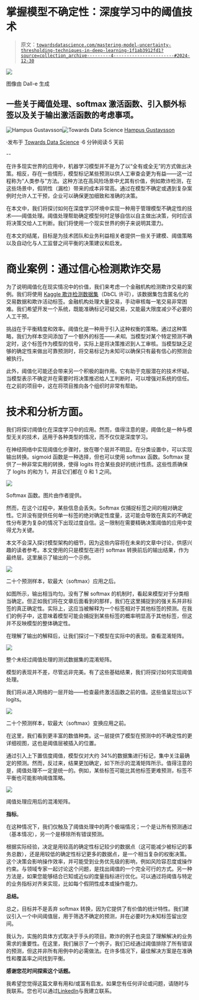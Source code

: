 # 掌握模型不确定性：深度学习中的阈值技术

> 原文：[`towardsdatascience.com/mastering-model-uncertainty-thresholding-techniques-in-deep-learning-1f1ab3912fd1?source=collection_archive---------4-----------------------#2024-12-30`](https://towardsdatascience.com/mastering-model-uncertainty-thresholding-techniques-in-deep-learning-1f1ab3912fd1?source=collection_archive---------4-----------------------#2024-12-30)

![](img/362f6c4b9a404f01233bdc391dd4bce7.png)

图像由 Dall-e 生成

## 一些关于阈值处理、softmax 激活函数、引入额外标签以及关于输出激活函数的考虑事项。

[](https://medium.com/@hampusg?source=post_page---byline--1f1ab3912fd1--------------------------------)![Hampus Gustavsson](https://medium.com/@hampusg?source=post_page---byline--1f1ab3912fd1--------------------------------)[](https://towardsdatascience.com/?source=post_page---byline--1f1ab3912fd1--------------------------------)![Towards Data Science](https://towardsdatascience.com/?source=post_page---byline--1f1ab3912fd1--------------------------------) [Hampus Gustavsson](https://medium.com/@hampusg?source=post_page---byline--1f1ab3912fd1--------------------------------)

·发布于 [Towards Data Science](https://towardsdatascience.com/?source=post_page---byline--1f1ab3912fd1--------------------------------) ·6 分钟阅读·5 天前

--

在许多现实世界的应用中，机器学习模型并不是为了以“全有或全无”的方式做出决策。相反，存在一些情形，模型标记某些预测以供人工审查会更为有益——这一过程称为“人类参与”方法。这种方法在高风险场景中尤其有价值，例如欺诈检测，在这些场景中，假阴性（漏检）带来的成本非常高。通过在模型不确定或遇到复杂案例时允许人工干预，企业可以确保更加细致和准确的决策。

在本文中，我们将探讨如何在深度学习环境中实现一种用于管理模型不确定性的技术——阈值处理。阈值处理帮助确定模型何时足够自信以自主做出决策，何时应该将决策交给人工判断。我们将使用一个现实世界的例子来说明其潜力。

在本文的结尾，目标是为技术团队和业务利益相关者提供一些关于建模、阈值策略以及自动化与人工监督之间平衡的决策建议和启发。

# 商业案例：通过信心检测欺诈交易

为了说明阈值化在现实情况中的价值，我们来考虑一个金融机构检测欺诈交易的案例。我们将使用 [Kaggle 欺诈检测数据集](https://www.kaggle.com/datasets/mlg-ulb/creditcardfraud/data)（DbCL 许可），该数据集包含匿名化的交易数据和欺诈活动标签。金融机构处理大量交易，手动审核每一笔交易非常困难。我们希望开发一个系统，既能准确标记可疑交易，又能最大限度减少不必要的人工干预。

挑战在于平衡精度和效率。阈值化是一种用于引入这种权衡的策略。通过这种策略，我们为样本空间添加了一个额外的标签——*未知*。当模型对某个特定预测不确定时，这个标签作为模型的信号，实际上是将决策推迟到人工审核。当模型缺乏足够的确定性来做出可靠预测时，将交易标记为未知可以确保只有最有信心的预测会被执行。

此外，阈值化可能还会带来另一个积极的副作用。它有助于克服潜在的技术怀疑。当模型表示不确定并在需要时将决策推迟给人工判断时，可以增强对系统的信任。在之前的项目中，这在将项目推向各个组织时非常有帮助。

# **技术和分析方面。**

我们将探讨阈值化在深度学习中的应用。然而，值得注意的是，阈值化是一种与模型无关的技术，适用于各种类型的情况，而不仅仅是深度学习。

在神经网络中实现阈值化步骤时，放在哪个层并不明显。在分类设置中，可以实现输出转换。sigmoid 函数是一种选择，但也可以使用 softmax 函数。Softmax 提供了一种非常实用的转换，使得 logits 符合某些良好的统计性质。这些性质确保了 logits 的和为 1，并且它们都在 0 和 1 之间。

![](img/1a79c75ed309e956b5de3d6d00cd0871.png)

Softmax 函数。图片由作者提供。

然而，在这个过程中，某些信息会丢失。Softmax 仅捕捉标签之间的相对确定性。它并没有提供任何单一标签的绝对确定性度量，这可能会导致在真实的不确定性分布更为复杂的情况下出现过度自信。这一限制在需要精确决策阈值的应用中变得尤为关键。

本文不会深入探讨模型架构的细节，因为这些内容将在未来的文章中讨论，供感兴趣的读者参考。本文使用的只是模型在进行 softmax 转换前后的输出结果，作为最终层。这里展示了输出的一个示例。

![](img/823ba6e84288bea4f7529fc4e4ea1589.png)

二十个预测样本，软最大（softmax）应用之后。

如图所示，输出相当均匀。没有了解 softmax 的机制时，看起来模型对于分类相当确定。但正如我们将在文章后面看到的那样，我们在这里捕捉到的强关系并非标签的真正确定性。实际上，这应当被解释为一个标签相对于其他标签的预测。在我们的例子中，这意味着模型可能会捕捉到某些标签的概率明显高于其他标签，但这并不反映模型的整体确定性。

在理解了输出的解释后，让我们探讨一下模型在实际中的表现。查看混淆矩阵。

![](img/6c8238de46a1322572c563248f2d7e54.png)

整个未经过阈值处理的测试数据集的混淆矩阵。

模型的表现并不差，尽管远非完美。有了这些基础结果，我们将探讨如何实现阈值处理。

我们将从进入网络的一层开始——检查最终激活函数之前的值。这些值呈现出以下 logits。

![](img/aaf508678b1d63c8b07461d6962425af.png)

二十个预测样本，软最大（softmax）变换应用之前。

在这里，我们看到更丰富的数值种类。这一层提供了模型在预测中的不确定性的更详细视图，这也是阈值层被插入的位置。

通过引入上下置信度阈值，模型仅对大约 34%的数据集进行标记，集中关注最确定的预测。然而，反过来，结果更加确定，如下所示的混淆矩阵所示。值得注意的是，阈值处理不一定是统一的。例如，某些标签可能比其他标签更难预测，标签不平衡也可能影响阈值策略。

![](img/b778128979b220c8af4da135407381a1.png)

阈值处理应用后的混淆矩阵。

**指标**。

在这种情况下，我们仅触及了阈值处理中的两个极端情况；一个是让所有预测通过（基本情况），另一个是移除所有错误预测。

根据实际经验，决定是用较高的确定性标记较少的数据点（这可能减少被标记的事务总数），还是用较低的确定性标记更多的数据点，是一个相当复杂的权衡决策。这个决策会影响操作效率，并可能受到业务优先级的影响，例如风险容忍度或操作约束。与领域专家一起讨论这个问题，是找出阈值的一个完全可行的方式。另一种方法是，如果您能够结合已知或近似的度量指标进行优化。可以通过将阈值与特定的业务指标对齐来实现，比如每个假阴性成本或操作能力。

**总结。**

总之，目标并不是丢弃 softmax 转换，因为它提供了有价值的统计特性。我们建议引入一个中间阈值层，用于筛选不确定的预测，并在必要时为未知标签留出空间。

我认为，实施的具体方式取决于手头的项目。欺诈的例子也突显了理解解决的业务需求的重要性。在这里，我们展示了一个例子，我们已经通过阈值排除了所有错误的预测，但这并非所有用例中的必需做法。在许多情况下，最佳解决方案是在准确性和覆盖率之间找到平衡。

**感谢您花时间探索这个话题。**

我希望您觉得这篇文章有用和/或富有启发。如果您有任何评论或问题，请随时与我联系。您也可以通过[LinkedIn](https://www.linkedin.com/in/hampus-gustavsson-23721a116/)与我建立联系。
